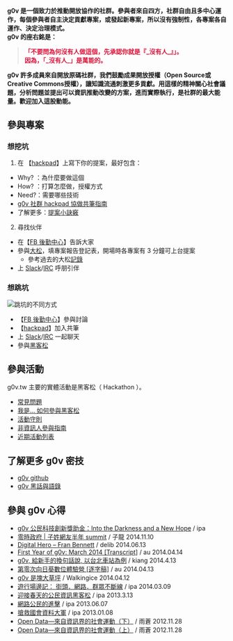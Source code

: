 <div class="ui stacked segment">
<h4>
g0v 是一個致力於推動開放協作的社群。參與者來自四方，社群自由且多中心運作，每個參與者自主決定貢獻專案，或發起新專案，所以沒有強制性，各專案各自運作、決定治理模式。<br />
g0v 的座右銘是：
<p />
<blockquote style="color: crimson">「不要問為何沒有人做這個，先承認你就是『_沒有人_』」。<br />
因為，「_沒有人_」是萬能的。</blockquote>
<p />
g0v 許多成員來自開放原碼社群，我們鼓勵成果開放授權（Open Source或Creative Commons授權），讓知識流通刺激更多貢獻。用這樣的精神關心社會議題，分析問題並提出可以資訊推動改變的方案，進而實際執行，是社群的最大能量。歡迎加入這股動能。
</h4>
</div>

## 參與專案

### 想挖坑

1. 在 【[hackpad](https://g0v.hackpad.tw/)】上寫下你的提案，最好包含：
  * Why? ：為什麼要做這個
  * How? ：打算怎麼做，授權方式
  * Need?：需要哪些技術
  * [g0v 社群 hackpad 協做共筆指南](https://g0v.hackpad.tw/g0v-hackpad--nHk4V2TNU67)
  * 了解更多：[提案小訣竅](http://ipa.logdown.com/posts/143277-g0v-proposal-tips)
2. 尋找伙伴
  * 在【[FB 後勤中心](https://www.facebook.com/groups/g0v.general/)】告訴大家
  * 參與[大松](http://hack.g0v.tw/)，填專案報告登記表，開場時各專案有 3 分鐘可上台提案
    * 參考過去的大松[記錄](http://hack.g0v.tw/)
  * 上 [Slack](http://join.g0v.tw/)/[IRC](http://hack.g0v.tw/irc) 呼朋引伴

### 想跳坑

![跳坑的不同方式](/imgs/participate.jpg)

* 【[FB 後勤中心](https://www.facebook.com/groups/g0v.general/)】參與討論
* 【[hackpad](https://g0v.hackpad.tw/)】加入共筆
* 上 [Slack](http://join.g0v.tw/)/[IRC](http://hack.g0v.tw/irc) 一起聊天
* 參與[黑客松](http://hack.g0v.tw/)

## 參與活動

g0v.tw 主要的實體活動是黑客松（ Hackathon ）。

* [常見問題](https://g0v.hackpad.tw/FAQ-gLNXqwv6krA)
* [我是... 如何參與黑客松](https://g0v.hackpad.tw/...--ciS8hEGw7iu)
* [活動守則](https://g0v.hackpad.tw/2mprMIpYMz9)
* [非資訊人參與指南](http://ipa.logdown.com/posts/166655-g0v-hackathon-nongeek)
* [近期活動列表](http://hack.g0v.tw/)

## 了解更多 g0v 密技

* [g0v github](https://github.com/g0v)
* [g0v 黑話與語錄](https://g0v.hackpad.tw/g0v--MI7fGNIdygb)

## 參與 g0v 心得

* [g0v 公民科技創新獎助金：Into the Darkness and a New Hope](https://medium.com/g0v-tw/g0v-%E5%85%AC%E6%B0%91%E7%A7%91%E6%8A%80%E5%89%B5%E6%96%B0%E7%8D%8E%E5%8A%A9%E9%87%91-into-the-darkness-and-a-new-hope-5ac25e373ccd) / ipa
* [零時政府 | 子姓網友半年 summit](http://blog.yam.com/shulusama/article/81318638) / 子龍 2014.11.10
* [Digital Hero – Fran Bennett](http://blog.delib.net/digital-hero-fran-bennett/) / delib 2014.06.13
* [First Year of g0v: March 2014 [Transcript]](https://www.facebook.com/notes/%E5%94%90%E9%B3%B3/first-year-of-g0v-march-2014-transcript/808828052479750) / au 2014.04.14
* [g0v, 給新手的換句話說, 以台北車站為例](http://blog.twpug.org/607) / kiang 2014.4.13
* [第零次向日葵數位體驗營 [逐字稿]](https://www.facebook.com/notes/%E5%94%90%E9%B3%B3/%E7%AC%AC%E9%9B%B6%E6%AC%A1%E5%90%91%E6%97%A5%E8%91%B5%E6%95%B8%E4%BD%8D%E9%AB%94%E9%A9%97%E7%87%9F-%E9%80%90%E5%AD%97%E7%A8%BF/808273105868578) / au 2014.04.13
* [g0v 是塊大草坪](http://walkingice.blogspot.tw/2014/04/g0v.html) / Walkingice 2014.04.12
* [遊行場邊記： 街頭．網路．群眾不斷線](http://ipa.logdown.com/posts/184187-protest-internet-crowd) / ipa 2014.03.09
* [迎接春天的公民資訊黑客松](http://ipaway.org/?p=2518) / ipa 2013.3.13
* [網路公民的進擊](http://ipaway.org/?p=2679) / ipa 2013.06.07
* [搶救國會資料大軍](http://ipaway.org/?p=2334) / ipa 2013.01.08
* [Open Data—來自資訊界的社會運動（下）](http://www.thinkingtaiwan.com/public/articles/view/318) / 雨蒼 2012.11.28
* [Open Data—來自資訊界的社會運動（上）](http://www.thinkingtaiwan.com/articles/view/314) / 雨蒼 2012.11.28

